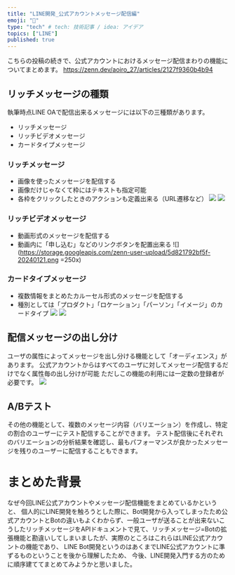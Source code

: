 ```yaml
---
title: "LINE開発_公式アカウントメッセージ配信編"
emoji: "🤖"
type: "tech" # tech: 技術記事 / idea: アイデア
topics: ["LINE"]
published: true
---
```

こちらの投稿の続きで、公式アカウントにおけるメッセージ配信まわりの機能についてまとめます。
https://zenn.dev/aoiro_27/articles/2127f9360b4b94

## リッチメッセージの種類
執筆時点LINE OAで配信出来るメッセージには以下の三種類があります。
- リッチメッセージ
- リッチビデオメッセージ
- カードタイプメッセージ

### リッチメッセージ
- 画像を使ったメッセージを配信する
- 画像だけじゃなくて枠にはテキストも指定可能
- 各枠をクリックしたときのアクションも定義出来る（URL遷移など）
![](https://storage.googleapis.com/zenn-user-upload/474b3d157c5f-20240121.png)
![](https://storage.googleapis.com/zenn-user-upload/f6ef8e89e4b1-20240121.png)

### リッチビデオメッセージ
- 動画形式のメッセージを配信する
- 動画内に「申し込む」などのリンクボタンを配置出来る
![](https://storage.googleapis.com/zenn-user-upload/5d821792bf5f-20240121.png =250x)


### カードタイプメッセージ
- 複数情報をまとめたカルーセル形式のメッセージを配信する
- 種別としては「プロダクト」「ロケーション」「パーソン」「イメージ」のカードタイプ
![](https://storage.googleapis.com/zenn-user-upload/f0a6fe3e53cd-20240121.png)
![](https://storage.googleapis.com/zenn-user-upload/ccfd7d5aae68-20240122.png)


## 配信メッセージの出し分け
ユーザの属性によってメッセージを出し分ける機能として「オーディエンス」があります。
公式アカウントからはすべてのユーザに対してメッセージ配信するだけでなく属性毎の出し分けが可能
ただしこの機能の利用には一定数の登録者が必要です。
![](https://storage.googleapis.com/zenn-user-upload/51a5ca5e8e6c-20240122.png)

## A/Bテスト
その他の機能として、複数のメッセージ内容（バリエーション）を作成し、特定の割合のユーザーにテスト配信することができます。
テスト配信後にそれぞれのバリエーションの分析結果を確認し、最もパフォーマンスが良かったメッセージを残りのユーザーに配信することもできます。

# まとめた背景
なぜ今回LINE公式アカウントやメッセージ配信機能をまとめているかというと、
個人的にLINE開発を触ろうとした際に、Bot開発から入ってしまったため公式アカウントとBotの違いもよくわからず、一般ユーザが送ることが出来ないこうしたリッチメッセージをAPIドキュメントで見て、リッチメッセージ=Botの拡張機能と勘違いしてしまいましたが、実際のところはこれらはLINE公式アカウントの機能であり、
LINE Bot開発というのはあくまでLINE公式アカウントに準ずるものということを後から理解したため、
今後、LINE開発入門する方のために順序建ててまとめてみようかと思いました。